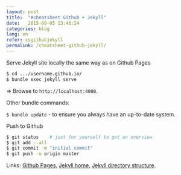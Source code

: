 ```yaml
---
layout: post
title:  "#cheatsheet Github + Jekyll"
date:   2015-09-05 13:46:24
categories: blog
lang: en
refer: csgithubjekyll
permalink: /cheatsheet-github-jekyll/
---
```


Serve Jekyll site locally the same way as on Github Pages

~~~~sh
$ cd .../username.github.io/
$ bundle exec jekyll serve 
~~~~

=> Browse to `http://localhost:4000`.

Other bundle commands:

`$ bundle update` - to ensure you always have an up-to-date system.


Push to Github

```sh
$ git status	# just for yourself to get an overview
$ git add --all 
$ git commit -m "initial commit"
$ git push -u origin master
```


Links: 
[Github Pages][url-ghpages],
[Jekyll home][url-jekyll], 
[Jekyll directory structure](https://jekyllrb.com/docs/structure/).

[url-jekyll]:       https://jekyllrb.com
[url-ghpages]:		https://pages.github.com